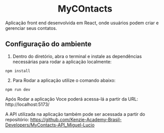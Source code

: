 <h1 align = center>MyCOntacts</h1>

Aplicação front end desenvolvida em React, onde usuários podem criar e gerenciar seus contatos.

<h2>Configuração do ambiente</h1>

1. Dentro do diretório, abra o terminal e instale as dependências necessárias para rodar a aplicação localmente:

```shell
npm install
```

2. Para Rodar a aplicação utilize o comando abaixo:

```shell
npm run dev
```

Após Rodar a aplicação Voce poderá acessa-lá a partir da URL: http://localhost:5173/

A API utilizada na aplicação também pode ser acessada a partir do repositório: https://github.com/Kenzie-Academy-Brasil-Developers/MyContacts-API_Miguel-Lucio
